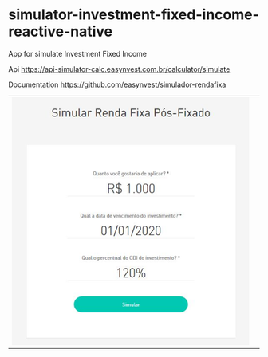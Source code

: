 # simulator-investment-fixed-income-reactive-native

App for simulate Investment Fixed Income

Api https://api-simulator-calc.easynvest.com.br/calculator/simulate

Documentation https://github.com/easynvest/simulador-rendafixa

<table>
<tr>
<td>
<img src="https://github.com/charleston10/simulator-investment-fixed-income-reactive-native/blob/master/images/image_sample.png"  />
</td>
<td>
  </tr>
  </table>
